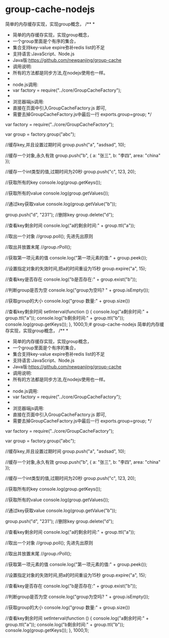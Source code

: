 # group-cache-nodejs
简单的内存缓存实现，实现group概念，
/**
 *
 * 简单的内存缓存实现，实现group概念，
 * 一个group里面是个有序的集合，
 * 集合支持key-value expire弥补redis list的不足
 * 支持语言:JavaScript、Node.js
 * Java版:https://github.com/newpanjing/group-cache
 * 调用说明:
 *  所有的方法都是同步方法,在nodejs使用也一样。
 *
 *  node.js调用:
 *  var factory = require("../core/GroupCacheFactory");
 *
 *  浏览器端js调用:
 *  直接在页面中引入GroupCacheFactory.js 即可,
 *  需要去掉GroupCacheFactory.js中最后一行 exports.group=group;
 */

var factory = require("../core/GroupCacheFactory");

var group = factory.group("abc");

//缓存key,并且设置过期时间
group.push("a", "asdsad", 10);

//缓存一个对象,永久有效
group.push("b", {
    a: "张三",
    b: "李四",
    area: "china"
});

//缓存一个int类型的值,过期时间为20秒
group.push("c", 123, 20);

//获取所有的key
console.log(group.getKeys());

//获取所有的value
console.log(group.getValues());

//通过key获取value
console.log(group.getValue("b"));

group.push("d", "231");
//删除key
group.delete("d");

//查看key剩余时间
console.log("a的剩余时间:" + group.ttl("a"));

//取出一个对象
//group.poll(); 先进先出原则

//取出并放置末尾
//group.rPoll();


//获取第一项元素的值
console.log("第一项元素的值:" + group.peek());

//设置指定对象的失效时间,把a的时间重设为15秒
group.expire("a", 15);

//查看key是否存在
console.log("b是否存在:" + group.exist("b"));

//判断group是否为空
console.log("group为空吗? " + group.isEmpty());

//获取group的大小
console.log("group 数量:" + group.size())

//查看key剩余时间
setInterval(function () {
    console.log("a剩余时间:" + group.ttl("a"));
    console.log("b剩余时间:" + group.ttl("b"));
    console.log(group.getKeys());
}, 1000,1);# group-cache-nodejs
简单的内存缓存实现，实现group概念，
/**
 *
 * 简单的内存缓存实现，实现group概念，
 * 一个group里面是个有序的集合，
 * 集合支持key-value expire弥补redis list的不足
 * 支持语言:JavaScript、Node.js
 * Java版:https://github.com/newpanjing/group-cache
 * 调用说明:
 *  所有的方法都是同步方法,在nodejs使用也一样。
 *
 *  node.js调用:
 *  var factory = require("../core/GroupCacheFactory");
 *
 *  浏览器端js调用:
 *  直接在页面中引入GroupCacheFactory.js 即可,
 *  需要去掉GroupCacheFactory.js中最后一行 exports.group=group;
 */

var factory = require("../core/GroupCacheFactory");

var group = factory.group("abc");

//缓存key,并且设置过期时间
group.push("a", "asdsad", 10);

//缓存一个对象,永久有效
group.push("b", {
    a: "张三",
    b: "李四",
    area: "china"
});

//缓存一个int类型的值,过期时间为20秒
group.push("c", 123, 20);

//获取所有的key
console.log(group.getKeys());

//获取所有的value
console.log(group.getValues());

//通过key获取value
console.log(group.getValue("b"));

group.push("d", "231");
//删除key
group.delete("d");

//查看key剩余时间
console.log("a的剩余时间:" + group.ttl("a"));

//取出一个对象
//group.poll(); 先进先出原则

//取出并放置末尾
//group.rPoll();


//获取第一项元素的值
console.log("第一项元素的值:" + group.peek());

//设置指定对象的失效时间,把a的时间重设为15秒
group.expire("a", 15);

//查看key是否存在
console.log("b是否存在:" + group.exist("b"));

//判断group是否为空
console.log("group为空吗? " + group.isEmpty());

//获取group的大小
console.log("group 数量:" + group.size())

//查看key剩余时间
setInterval(function () {
    console.log("a剩余时间:" + group.ttl("a"));
    console.log("b剩余时间:" + group.ttl("b"));
    console.log(group.getKeys());
}, 1000,1);